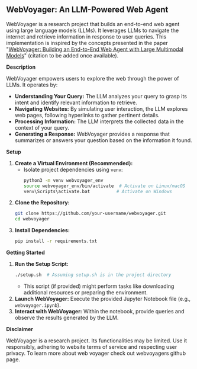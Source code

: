 ## WebVoyager: An LLM-Powered Web Agent

WebVoyager is a research project that builds an end-to-end web agent using large language models (LLMs). It leverages LLMs to navigate the internet and retrieve information in response to user queries. This implementation is inspired by the concepts presented in the paper "[WebVoyager: Building an End-to-End Web Agent with Large Multimodal Models](https://arxiv.org/abs/2401.13919)" (citation to be added once available).

**Description**

WebVoyager empowers users to explore the web through the power of LLMs. It operates by:

- **Understanding Your Query:** The LLM analyzes your query to grasp its intent and identify relevant information to retrieve.
- **Navigating Websites:** By simulating user interaction, the LLM explores web pages, following hyperlinks to gather pertinent details.
- **Processing Information:** The LLM interprets the collected data in the context of your query.
- **Generating a Response:** WebVoyager provides a response that summarizes or answers your question based on the information it found.

**Setup**

1. **Create a Virtual Environment (Recommended):**
   - Isolate project dependencies using `venv`:
     ```bash
     python3 -m venv webvoyager_env
     source webvoyager_env/bin/activate  # Activate on Linux/macOS
     venv\Scripts\activate.bat          # Activate on Windows
     ```
2. **Clone the Repository:**
   ```bash
   git clone https://github.com/your-username/webvoyager.git
   cd webvoyager
   ```
3. **Install Dependencies:**
   ```bash
   pip install -r requirements.txt
   ```

**Getting Started**

1. **Run the Setup Script:**
   ```bash
   ./setup.sh  # Assuming setup.sh is in the project directory
   ```
   - This script (if provided) might perform tasks like downloading additional resources or preparing the environment.
2. **Launch WebVoyager:** Execute the provided Jupyter Notebook file (e.g., `webvoyager.ipynb`).
3. **Interact with WebVoyager:** Within the notebook, provide queries and observe the results generated by the LLM.

**Disclaimer**

WebVoyager is a research project. Its functionalities may be limited. Use it responsibly, adhering to website terms of service and respecting user privacy. To learn more about web voyager check out webvoyagers github page.
